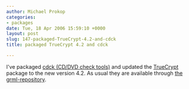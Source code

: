 ```yaml
---
author: Michael Prokop
categories:
- packages
date: Tue, 18 Apr 2006 15:59:10 +0000
layout: post
slug: 147-packaged-TrueCrypt-4.2-and-cdck
title: packaged TrueCrypt 4.2 and cdck

---
```

I've packaged [cdck (CD/DVD check tools)](http://swaj.net/unix/index.html) and updated the [TrueCrypt](http://www.truecrypt.org/) package to the new version 4\.2\. As usual they are available through [the grml\-repository](https://grml.org/repos/).